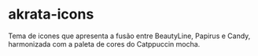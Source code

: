 # akrata-icons
Tema de icones que apresenta a fusão entre BeautyLine, Papirus e Candy, harmonizada com a paleta de cores do Catppuccin mocha.
